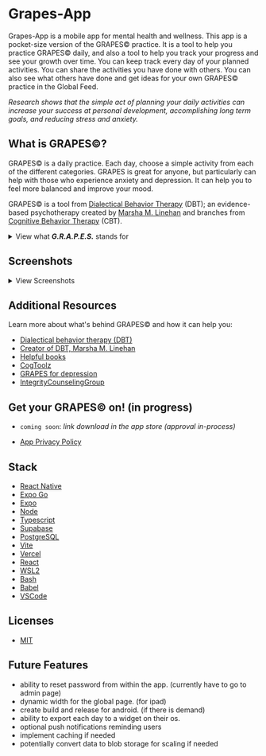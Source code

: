 # Grapes-App

Grapes-App is a mobile app for mental health and wellness. This app is a pocket-size version of the GRAPES© practice. It is a tool to help you practice GRAPES© daily, and also a tool to help you track your progress and see your growth over time. You can keep track every day of your planned activities. You can share the activities you have done with others. You can also see what others have done and get ideas for your own GRAPES© practice in the Global Feed.

*Research shows that the simple act of planning your daily activities can increase your success at personal development, accomplishing long term goals, and reducing stress and anxiety.*

## What is GRAPES©?
GRAPES© is a daily practice. Each day, choose a simple activity from each of the different categories. GRAPES is great for anyone, but particularly can help with those who experience anxiety and depression. It can help you to feel more balanced and improve your mood. 

GRAPES© is a tool from [Dialectical Behavior Therapy](https://my.clevelandclinic.org/health/treatments/22838-dialectical-behavior-therapy-dbt#:~:text=Dialectical%20behavior%20therapy%20(DBT)%20is,mental%20health%20conditions%20as%20well.) (DBT); an evidence-based psychotherapy created by [Marsha M. Linehan](https://en.wikipedia.org/wiki/Marsha_M._Linehan) and branches from [Cognitive Behavior Therapy](https://www.apa.org/ptsd-guideline/patients-and-families/cognitive-behavioral) (CBT).


<details>
	<summary>View what <strong><i>G.R.A.P.E.S.</i></strong> stands for</summary>
<p><h4>G-> Gentle with self</h4></p>
<p>Be kind to yourself. Think about yourself with pride, acceptance, and 
forgiveness. Examples include taking time to think about all you are thankful for, or saying no to an inconvenient request.</p>
<p><h4>R-> Relaxation</h4></p>
<p>Take time to relax and unwind from stress. Examples include taking a bath, reading a book, or playing with a pet.</p>
<p><h4>A-> Accomplishment</h4></p>
<p>Commit to completing at least one task. Examples include doing the laundry or completing something from your to-do list.</p>
<p><h4>P-> Pleasure</h4></p>
<p>Do something that you enjoy and makes you feel good. Examples include listening to your favorite music or treating yourself to a tasty snack.</p>
<p><h4>E-> Exercise</h4></p>
<p>Get moving to improve your mood and health. Examples include doing some stretches or going for a walk.</p>
<p><h4>S-> Social</h4></p>
<p>Connect and interact with others. Examples include making small talk to a neighbor or having dinner with a friend.</p>
</details>

## Screenshots
<details>
<summary>View Screenshots</summary>
<p align="left">
  <img src="https://user-images.githubusercontent.com/62257716/258556234-8026afc5-4cad-40e2-99ea-43f532b1f53a.PNG" width="320" />
  <img src="https://user-images.githubusercontent.com/62257716/258557320-867fc272-9b8a-4d7a-83d9-484dbcc6671a.PNG" width="320" />
  <img src="https://user-images.githubusercontent.com/62257716/258557353-fe5997d1-a5b4-4d3c-af83-79396f65cebf.PNG" width="320" />
  <img src="https://user-images.githubusercontent.com/62257716/258557371-7c97cb1a-26f3-4bdb-8790-6b3faee4fd93.PNG" width="320" />
  <img src="https://user-images.githubusercontent.com/62257716/258557394-f8d95340-c9c1-4e4c-b28d-4c4a4f5b2fb4.PNG" width="320" />
</p>
</details>

## Additional Resources
Learn more about what's behind GRAPES© and how it can help you:
- [Dialectical behavior therapy (DBT)](https://behavioraltech.org/)
- [Creator of DBT, Marsha M. Linehan](https://en.wikipedia.org/wiki/Marsha_M._Linehan)
- [Helpful books](https://books.google.com.br/books?hl=en&lr=&id=xlzyDwAAQBAJ&oi=fnd&pg=PP1&dq=dialectical+behavior+therapy&ots=IN4XpK4uml&sig=3K7e8F_V6OWu4K2mbEl1Jp7rL78&redir_esc=y#v=onepage&q=dialectical%20behavior%20therapy&f=false)
- [CogToolz](https://www.cogtoolz.com/pages/grapes-tool)
- [GRAPES for depression](https://moderntherapy.online/blog-2/2022/2/7/grapes-for-depression-when-life-gives-you-lemons-make-grapes)
- [IntegrityCounselingGroup](https://www.integritycounselinggroup.com/blog/2018/12/22/how-to-use-the-grapes-tool-daily-to-combat-depression)


## Get your GRAPES© on! (in progress)
- `coming soon`: <i>link download in the app store (approval in-process)</i>
<!-- - link to run in Expo  -->
- [App Privacy Policy](https://grapes-admin.vercel.app/privacypolicy)


## Stack

- [React Native](https://reactnative.dev/) 
- [Expo Go](https://expo.dev/client)
- [Expo](https://docs.expo.dev/)
- [Node](https://nodejs.org/en/) 
- [Typescript](https://www.typescriptlang.org/) 
- [Supabase](https://supabase.io/)
- [PostgreSQL](https://www.postgresql.org/)
- [Vite](https://vitejs.dev/)
- [Vercel](https://vercel.com/)
- [React](https://reactjs.org/)
- [WSL2](https://ubuntu.com/tutorials/install-ubuntu-on-wsl2-on-windows-11-with-gui-support#1-overview)
- [Bash](https://www.gnu.org/software/bash/)
- [Babel](https://babeljs.io/)
- [VSCode](https://code.visualstudio.com/)



## Licenses
- [MIT](./License.txt)



## Future Features
- ability to reset password from within the app. (currently have to go to admin page)
- dynamic width for the global page. (for ipad)
- create build and release for android. (if there is demand)
- ability to export each day to a widget on their os.
- optional push notifications reminding users
- implement caching if needed
- potentially convert data to blob storage for scaling if needed

